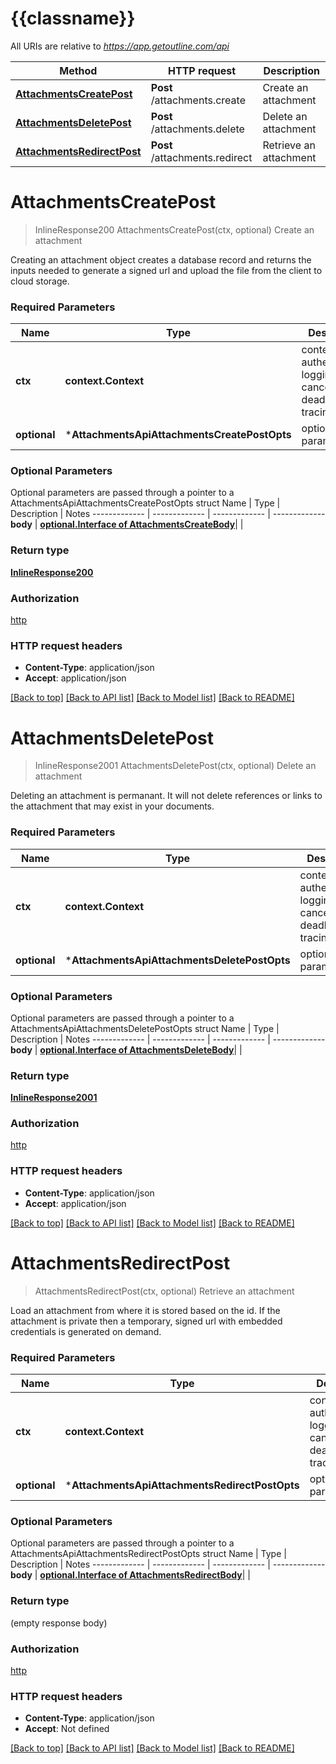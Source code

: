 # {{classname}}

All URIs are relative to *https://app.getoutline.com/api*

Method | HTTP request | Description
------------- | ------------- | -------------
[**AttachmentsCreatePost**](AttachmentsApi.md#AttachmentsCreatePost) | **Post** /attachments.create | Create an attachment
[**AttachmentsDeletePost**](AttachmentsApi.md#AttachmentsDeletePost) | **Post** /attachments.delete | Delete an attachment
[**AttachmentsRedirectPost**](AttachmentsApi.md#AttachmentsRedirectPost) | **Post** /attachments.redirect | Retrieve an attachment

# **AttachmentsCreatePost**
> InlineResponse200 AttachmentsCreatePost(ctx, optional)
Create an attachment

Creating an attachment object creates a database record and returns the inputs needed to generate a signed url and upload the file from the client to cloud storage.

### Required Parameters

Name | Type | Description  | Notes
------------- | ------------- | ------------- | -------------
 **ctx** | **context.Context** | context for authentication, logging, cancellation, deadlines, tracing, etc.
 **optional** | ***AttachmentsApiAttachmentsCreatePostOpts** | optional parameters | nil if no parameters

### Optional Parameters
Optional parameters are passed through a pointer to a AttachmentsApiAttachmentsCreatePostOpts struct
Name | Type | Description  | Notes
------------- | ------------- | ------------- | -------------
 **body** | [**optional.Interface of AttachmentsCreateBody**](AttachmentsCreateBody.md)|  | 

### Return type

[**InlineResponse200**](inline_response_200.md)

### Authorization

[http](../README.md#http)

### HTTP request headers

 - **Content-Type**: application/json
 - **Accept**: application/json

[[Back to top]](#) [[Back to API list]](../README.md#documentation-for-api-endpoints) [[Back to Model list]](../README.md#documentation-for-models) [[Back to README]](../README.md)

# **AttachmentsDeletePost**
> InlineResponse2001 AttachmentsDeletePost(ctx, optional)
Delete an attachment

Deleting an attachment is permanant. It will not delete references or links to the attachment that may exist in your documents.

### Required Parameters

Name | Type | Description  | Notes
------------- | ------------- | ------------- | -------------
 **ctx** | **context.Context** | context for authentication, logging, cancellation, deadlines, tracing, etc.
 **optional** | ***AttachmentsApiAttachmentsDeletePostOpts** | optional parameters | nil if no parameters

### Optional Parameters
Optional parameters are passed through a pointer to a AttachmentsApiAttachmentsDeletePostOpts struct
Name | Type | Description  | Notes
------------- | ------------- | ------------- | -------------
 **body** | [**optional.Interface of AttachmentsDeleteBody**](AttachmentsDeleteBody.md)|  | 

### Return type

[**InlineResponse2001**](inline_response_200_1.md)

### Authorization

[http](../README.md#http)

### HTTP request headers

 - **Content-Type**: application/json
 - **Accept**: application/json

[[Back to top]](#) [[Back to API list]](../README.md#documentation-for-api-endpoints) [[Back to Model list]](../README.md#documentation-for-models) [[Back to README]](../README.md)

# **AttachmentsRedirectPost**
> AttachmentsRedirectPost(ctx, optional)
Retrieve an attachment

Load an attachment from where it is stored based on the id. If the attachment is private then a temporary, signed url with embedded credentials is generated on demand.

### Required Parameters

Name | Type | Description  | Notes
------------- | ------------- | ------------- | -------------
 **ctx** | **context.Context** | context for authentication, logging, cancellation, deadlines, tracing, etc.
 **optional** | ***AttachmentsApiAttachmentsRedirectPostOpts** | optional parameters | nil if no parameters

### Optional Parameters
Optional parameters are passed through a pointer to a AttachmentsApiAttachmentsRedirectPostOpts struct
Name | Type | Description  | Notes
------------- | ------------- | ------------- | -------------
 **body** | [**optional.Interface of AttachmentsRedirectBody**](AttachmentsRedirectBody.md)|  | 

### Return type

 (empty response body)

### Authorization

[http](../README.md#http)

### HTTP request headers

 - **Content-Type**: application/json
 - **Accept**: Not defined

[[Back to top]](#) [[Back to API list]](../README.md#documentation-for-api-endpoints) [[Back to Model list]](../README.md#documentation-for-models) [[Back to README]](../README.md)

